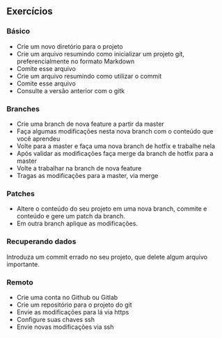 Exercícios
----------

### Básico
<!--{{{-->
- Crie um novo diretório para o projeto 
- Crie um arquivo resumindo como inicializar um projeto git, preferencialmente no formato Markdown
- Comite esse arquivo
- Crie um arquivo resumindo como utilizar o commit
- Comite esse arquivo
- Consulte a versão anterior com o gitk

<!--}}} -->

### Branches

- Crie uma branch de nova feature a partir da master
- Faça algumas modificações nesta nova branch com o conteúdo que você aprendeu
- Volte para a master e faça uma nova branch de hotfix e trabalhe nela
- Após validar as modificações faça merge da branch de hotfix para a master
- Volte a trabalhar na branch de nova feature
- Tragas as modificações para a master, via merge

### Patches

- Altere o conteúdo do seu projeto em uma nova branch, commite e
conteúdo e gere um patch da branch.
- Em outra branch aplique as modificações.

### Recuperando dados

Introduza um commit errado no seu projeto, que delete algum
arquivo importante.

### Remoto

- Crie uma conta no Github ou Gitlab
- Crie um repositório para o projeto do git
- Envie as modificações para lá via https
- Configure suas chaves ssh
- Envie novas modificações via ssh

